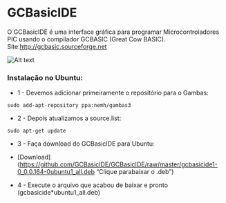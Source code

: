 GCBasicIDE
==========

O GCBasicIDE é uma interface gráfica para programar Microcontroladores PIC usando o compilador GCBASIC (Great Cow BASIC). Site:http://gcbasic.sourceforge.net

![Alt text](https://cloud.githubusercontent.com/assets/8314709/3802606/1dd01828-1c11-11e4-9072-fe39225b0602.png)


### Instalação no Ubuntu:


* 1 - Devemos adicionar primeiramente o repositório para o Gambas:
<pre><code>sudo add-apt-repository ppa:nemh/gambas3</code></pre>

* 2 - Depois atualizamos a source.list:
<pre><code>sudo apt-get update</code></pre>

* 3 - Faça download do GCBasicIDE para Ubuntu:

 *  [Download](https://github.com/GCBasicIDE/GCBasicIDE/raw/master/gcbasicide1-0_0.0.164-0ubuntu1_all.deb “Clique parabaixar o .deb”)

* 4 - Execute o arquivo que acabou de baixar e pronto (gcbasicide*ubuntu1_all.deb)

